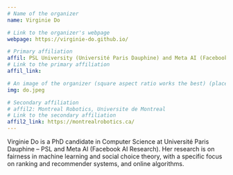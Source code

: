 ```yaml
---
# Name of the organizer
name: Virginie Do

# Link to the organizer's webpage
webpage: https://virginie-do.github.io/

# Primary affiliation
affil: PSL University (Université Paris Dauphine) and Meta AI (Facebook AI Research)
# Link to the primary affiliation
affil_link: 

# An image of the organizer (square aspect ratio works the best) (place in the `assets/img/organizers` directory)
img: do.jpeg

# Secondary affiliation
# affil2: Montreal Robotics, Universite de Montreal
# Link to the secondary affiliation
affil2_link: https://montrealrobotics.ca/
---
```


Virginie Do is a PhD candidate in Computer Science at Université Paris Dauphine – PSL and Meta AI (Facebook AI Research). Her research is on fairness in machine learning and social choice theory, with a specific focus on ranking and recommender systems, and online algorithms.
